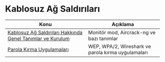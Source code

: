 # Kablosuz Ağ Saldırıları

Konu | Açıklama
---- | -----------
[Kablosuz Ağ Saldırıları Hakkında Genel Tanımlar ve Kurulum](00-Genel-Tanımlar-ve-Kurulum.md) | Monitör mod, Aircrack-ng ve bazı tanımlar
[Parola Kırma Uygulamaları](01-Parola-Kırma-Uygulamaları.md) | WEP, WPA/2, Wireshark ve parola kırma uygulamaları
